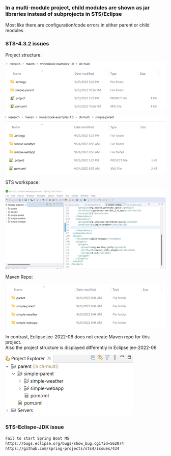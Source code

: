 ### In a multi-module project, child modules are shown as jar libraries instead of subprojects in STS/Eclipse
Most like there are configuration/code errors in either parent or child modules

### STS-4.3.2 issues
Project structure:  

![Project structure](images/project-folders-1.png)

![Project structure](images/project-folders-2.png)

STS workspace:  

![Project structure](images/sts-explorer.png)  


Maven Repo:  

![Maven repo](images/maven-repo.png)

In contrast, Eclipse jee-2022-06 does not create Maven repo for this project.  
Also the project structure is displayed differently in Eclipse jee-2022-06

![Project structure](images/eclipse-jee-2022-06.png)

### STS-Eclispe-JDK issue
    Fail to start Spring Boot MS
    https://bugs.eclipse.org/bugs/show_bug.cgi?id=562074
    https://github.com/spring-projects/sts4/issues/434
    

